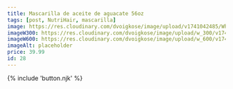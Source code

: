 ```yaml
---
title: Mascarilla de aceite de aguacate 56oz
tags: [post, NutriHair, mascarilla]
image: https://res.cloudinary.com/dvoigkose/image/upload/v1741042485/WhatsApp_Image_2025-02-13_at_12.09.50_2_gi6bpt.jpg
imageW300: https://res.cloudinary.com/dvoigkose/image/upload/w_300/v1741042485/WhatsApp_Image_2025-02-13_at_12.09.50_2_gi6bpt.jpg
imageW600: https://res.cloudinary.com/dvoigkose/image/upload/w_600/v1741042485/WhatsApp_Image_2025-02-13_at_12.09.50_2_gi6bpt.jpg
imageAlt: placeholder
price: 39.99
id: 28
---
```


{% include 'button.njk' %}